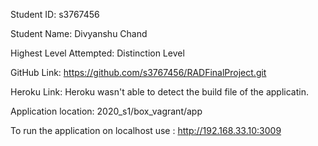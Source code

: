 Student ID: s3767456

Student Name: Divyanshu Chand

Highest Level Attempted: Distinction Level

GitHub Link: https://github.com/s3767456/RADFinalProject.git 

Heroku Link: Heroku wasn't able to detect the build file of the applicatin.

Application location: 2020_s1/box_vagrant/app

To run the application on localhost use : http://192.168.33.10:3009
